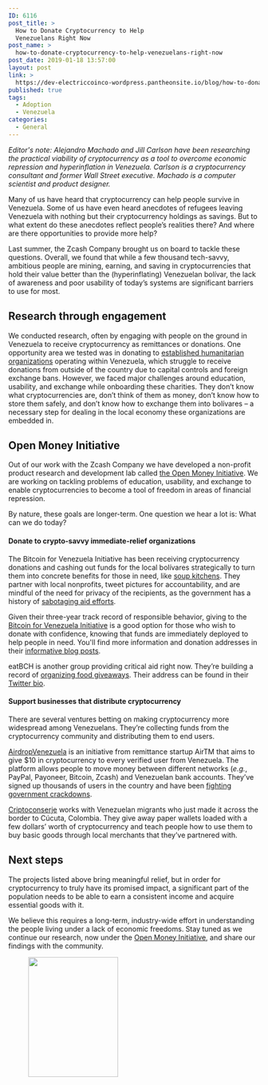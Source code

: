 ```yaml
---
ID: 6116
post_title: >
  How to Donate Cryptocurrency to Help
  Venezuelans Right Now
post_name: >
  how-to-donate-cryptocurrency-to-help-venezuelans-right-now
post_date: 2019-01-18 13:57:00
layout: post
link: >
  https://dev-electriccoinco-wordpress.pantheonsite.io/blog/how-to-donate-cryptocurrency-to-help-venezuelans-right-now/
published: true
tags:
  - Adoption
  - Venezuela
categories:
  - General
---
```

<!-- wp:paragraph -->
<p><em>Editor's note: Alejandro Machado and Jill Carlson have been researching the practical viability of cryptocurrency as a tool to overcome economic repression and hyperinflation in Venezuela. Carlson is a cryptocurrency consultant and former Wall Street executive. Machado is a computer scientist and product designer.</em></p>
<!-- /wp:paragraph -->

<!-- wp:paragraph -->
<p>Many of us have heard that cryptocurrency can help people survive in Venezuela. Some of us have even heard anecdotes of refugees leaving Venezuela with nothing but their cryptocurrency holdings as savings. But to what extent do these anecdotes reflect people’s realities there? And where are there opportunities to provide more help?<br></p>
<!-- /wp:paragraph -->

<!-- wp:paragraph -->
<p>Last summer, the Zcash Company brought us on board to tackle these questions. Overall, we found that while a few thousand tech-savvy, ambitious people are mining, earning, and saving in cryptocurrencies that hold their value better than the (hyperinflating) Venezuelan bolívar, the lack of awareness and poor usability of today’s systems are significant barriers to use for most.<br></p>
<!-- /wp:paragraph -->

<!-- wp:heading -->
<h2>Research through engagement</h2>
<!-- /wp:heading -->

<!-- wp:paragraph -->
<p>We conducted research, often by engaging with people on the ground in Venezuela to receive cryptocurrency as remittances or donations. One opportunity area we tested was in donating to <a href="https://www.caracaschronicles.com/2017/06/30/howtohelp-donate-to-those-whove-been-doing-it-the-longest/">established humanitarian organizations</a> operating within Venezuela, which struggle to receive donations from outside of the country due to capital controls and foreign exchange bans. However, we faced major challenges around education, usability, and exchange while onboarding these charities. They don’t know what cryptocurrencies are, don’t think of them as money, don’t know how to store them safely, and don’t know how to exchange them into bolívares – a necessary step for dealing in the local economy these organizations are embedded in.<br></p>
<!-- /wp:paragraph -->

<!-- wp:heading -->
<h2>Open Money Initiative</h2>
<!-- /wp:heading -->

<!-- wp:paragraph -->
<p>Out of our work with the Zcash Company we have developed a non-profit product research and development lab called <a href="https://www.openmoneyinitiative.org/">the Open Money Initiative</a>. We are working on tackling problems of education, usability, and exchange to enable cryptocurrencies to become a tool of freedom in areas of financial repression.<br></p>
<!-- /wp:paragraph -->

<!-- wp:paragraph -->
<p>By nature, these goals are longer-term. One question we hear a lot is: What can we do today?<br></p>
<!-- /wp:paragraph -->

<!-- wp:heading {"level":4} -->
<h4><strong>Donate to crypto-savvy immediate-relief organizations </strong> </h4>
<!-- /wp:heading -->

<!-- wp:paragraph -->
<p>The Bitcoin for Venezuela Initiative has been receiving cryptocurrency donations and cashing out funds for the local bolívares strategically to turn them into concrete benefits for those in need, like <a href="https://twitter.com/btcven/status/1057635091541684224">soup kitchens</a>. They partner with local nonprofits, tweet pictures for accountability, and are mindful of the need for privacy of the recipients, as the government has a history of <a href="http://www.el-nacional.com/noticias/sociedad/gobierno-prohibe-que-fundaciones-lleven-ayuda-humanitaria-amazonas_249400">sabotaging aid efforts</a>. <br></p>
<!-- /wp:paragraph -->

<!-- wp:paragraph -->
<p>Given their three-year track record of responsible behavior, giving to the <a href="https://www.bitcoinvenezuela.com/">Bitcoin for Venezuela Initiative</a> is a good option for those who wish to donate with confidence, knowing that funds are immediately deployed to help people in need. You'll find more information and donation addresses in their <a href="https://blog.bitcoinvenezuela.com/childrens-day-one-year-of-bitcoin-for-venezuela-initiative/">informative blog posts</a>. <br></p>
<!-- /wp:paragraph -->

<!-- wp:paragraph -->
<p>eatBCH is another group providing critical aid right now. They’re building a record of <a href="https://twitter.com/eatBCH_VE/status/1081349982140141568">organizing food giveaways</a>. Their address can be found in their <a href="https://twitter.com/eatbch_ve">Twitter bio</a>.<br></p>
<!-- /wp:paragraph -->

<!-- wp:heading {"level":4} -->
<h4><strong>Support businesses that distribute cryptocurrency</strong>  </h4>
<!-- /wp:heading -->

<!-- wp:paragraph -->
<p>There are several ventures betting on making cryptocurrency more widespread among Venezuelans. They’re collecting funds from the cryptocurrency community and distributing them to end users. <br></p>
<!-- /wp:paragraph -->

<!-- wp:paragraph -->
<p><a href="https://airdropvenezuela.org">AirdropVenezuela</a> is an initiative from remittance startup AirTM that aims to give $10 in cryptocurrency to every verified user from Venezuela. The platform allows people to move money between different networks (<em>e.g.</em>, PayPal, Payoneer, Bitcoin, Zcash) and Venezuelan bank accounts. They’ve signed up thousands of users in the country and have been <a href="https://www.npr.org/sections/money/2018/08/03/635521893/episode-858-venezuelas-fugitive-money-traders">fighting government crackdowns</a>.<br></p>
<!-- /wp:paragraph -->

<!-- wp:paragraph -->
<p><a href="https://criptoconserje.com/alphaproject.html">Criptoconserje</a> works with Venezuelan migrants who just made it across the border to Cúcuta, Colombia. They give away paper wallets loaded with a few dollars’ worth of cryptocurrency and teach people how to use them to buy basic goods through local merchants that they’ve partnered with.<br></p>
<!-- /wp:paragraph -->

<!-- wp:heading -->
<h2>Next steps</h2>
<!-- /wp:heading -->

<!-- wp:paragraph -->
<p>The projects listed above bring meaningful relief, but in order for cryptocurrency to truly have its promised impact, a significant part of the population needs to be able to earn a consistent income and acquire essential goods with it.<br></p>
<!-- /wp:paragraph -->

<!-- wp:paragraph -->
<p>We believe this requires a long-term, industry-wide effort in understanding the people living under a lack of economic freedoms. Stay tuned as we continue our research, now under the <a href="http://openmoneyinitiative.org">Open Money Initiative</a>, and share our findings with the community.</p>
<!-- /wp:paragraph -->

<!-- wp:image {"id":6128,"align":"center","width":180,"height":240} -->
<div class="wp-block-image"><figure class="aligncenter is-resized"><img src="https://dev-electriccoinco-wordpress.pantheonsite.io/wp-content/uploads/2019/01/IMG_0731-360x480.jpg" alt="" class="wp-image-6128" width="180" height="240"/></figure></div>
<!-- /wp:image -->

<!-- wp:paragraph -->
<p></p>
<!-- /wp:paragraph -->